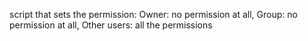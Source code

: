script that sets the permission: Owner: no permission at all, Group: no permission at all, Other users: all the permissions
